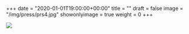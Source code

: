 +++
date = "2020-01-01T19:00:00+00:00"
title = ""
draft = false
image = "/img/press/prs4.jpg"
showonlyimage = true
weight = 0
+++
<!--more-->

![](/img/press/prs4.jpg)
